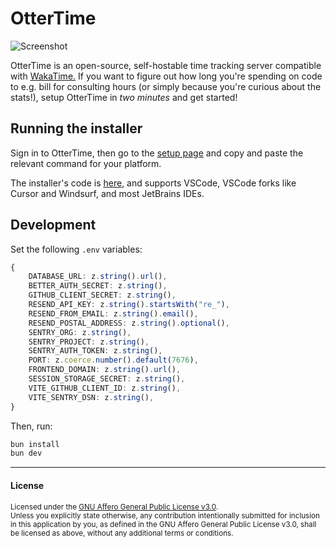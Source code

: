 # OtterTime

![Screenshot](https://files.catbox.moe/02c2v9.png)

OtterTime is an open-source, self-hostable time tracking server compatible with [WakaTime.](https://waka.hackclub.com) If you want to figure out how long you're spending on code to e.g. bill for consulting hours (or simply because you're curious about the stats!), setup OtterTime in _two minutes_ and get started!

## Running the installer

Sign in to OtterTime, then go to the [setup page](https://ottertime.skyfall.dev) and copy and paste the relevant command for your platform.

The installer's code is [here](https://github.com/ottertime/extension-installer), and supports VSCode, VSCode forks like Cursor and Windsurf, and most JetBrains IDEs.

## Development

Set the following `.env` variables:

```ts
{
    DATABASE_URL: z.string().url(),
    BETTER_AUTH_SECRET: z.string(),
    GITHUB_CLIENT_SECRET: z.string(),
    RESEND_API_KEY: z.string().startsWith("re_"),
    RESEND_FROM_EMAIL: z.string().email(),
    RESEND_POSTAL_ADDRESS: z.string().optional(),
    SENTRY_ORG: z.string(),
    SENTRY_PROJECT: z.string(),
    SENTRY_AUTH_TOKEN: z.string(),
    PORT: z.coerce.number().default(7676),
    FRONTEND_DOMAIN: z.string().url(),
    SESSION_STORAGE_SECRET: z.string(),
    VITE_GITHUB_CLIENT_ID: z.string(),
    VITE_SENTRY_DSN: z.string(),
}
```

Then, run:

```bash
bun install
bun dev
```

---

#### License

<sup>
Licensed under the <a href="LICENSE">GNU Affero General Public License v3.0</a>.
</sup>

<br>

<sub>
Unless you explicitly state otherwise, any contribution intentionally submitted
for inclusion in this application by you, as defined in the GNU Affero General Public License v3.0, shall
be licensed as above, without any additional terms or conditions.
</sub>
